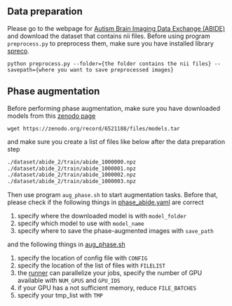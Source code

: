 ## Data preparation

Please go to the webpage for [Autism Brain Imaging Data Exchange (ABIDE)](https://fcon_1000.projects.nitrc.org/indi/abide/) and download the dataset that contains nii files. Before using program `preprocess.py` to preprocess them, make sure you have installed library [spreco](https://github.com/mrirecon/spreco).
```shell
python preprocess.py --folder={the folder contains the nii files} --savepath={where you want to save preprocessed images}
```

## Phase augmentation
Before performing phase augmentation, make sure you have downloaded models from this [zenodo page](https://zenodo.org/record/6521188)
```shell
wget https://zenodo.org/record/6521188/files/models.tar
```
and make sure you create a list of files like below after the data preparation step

```txt
./dataset/abide_2/train/abide_1000000.npz
./dataset/abide_2/train/abide_1000001.npz
./dataset/abide_2/train/abide_1000002.npz
./dataset/abide_2/train/abide_1000003.npz
```

Then use program `aug_phase.sh` to start augmentation tasks. Before that, please check if the following things in [phase_abide.yaml](../configs/phase_abide.yaml) are correct

1. specify where the downloaded model is with `model_folder` 
2. specify which model to use with `model_name` 
3. specify where to save the phase-augmented images with `save_path` 

and the following things in [aug_phase.sh](aug_phase.sh)

1. specify the location of config file with `CONFIG`
2. specify the location of the list of files with `FILELIST`
3. the [runner](runner) can parallelize your jobs, specify the number of GPU available with `NUM_GPUS` and `GPU_IDS`
4. if your GPU has a not sufficient memory, reduce `FILE_BATCHES`
5. specify your tmp_list with `TMP`
